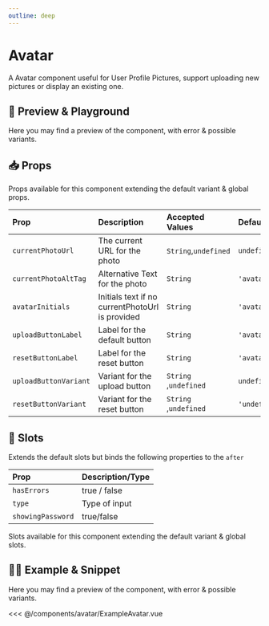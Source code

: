 ```yaml
---
outline: deep
---
```


# Avatar

A Avatar component useful for User Profile Pictures, support uploading new pictures or display an existing one.

## 🎨  Preview & Playground

Here you may find a preview of the component, with error & possible variants.

<wrapper src="components/avatar/demo" />

## 📥 Props

Props available for this component extending the default variant & global props.


| Prop                  | Description                                     | Accepted Values       | Default       |
|:----------------------|:------------------------------------------------|:----------------------|:--------------|
| `currentPhotoUrl`     | The current URL for the photo                   | `String`,`undefined`  | `undefined`   |
| `currentPhotoAltTag`  | Alternative Text for the photo                  | `String`              | `'avatar'`    |
| `avatarInitials`      | Initials text if no currentPhotoUrl is provided | `String`              | `'avatar'`    |
| `uploadButtonLabel`   | Label for the default button                    | `String`              | `'avatar'`    |
| `resetButtonLabel`    | Label for the reset button                      | `String`              | `'avatar'`    |
| `uploadButtonVariant` | Variant for the upload button                   | `String` ,`undefined` | `undefined`   |
| `resetButtonVariant`  | Variant for the reset button                    | `String` ,`undefined` | `'undefined'` |

## 🧬 Slots

Extends the default slots but binds the following properties to the `after`


| Prop              | Description/Type  |
|:------------------|:------------------|
| `hasErrors`       | true / false      | 
| `type`            | Type of input     |
| `showingPassword` | true/false        |


Slots available for this component extending the default variant & global slots.

## 🙇‍♂️ Example & Snippet

Here you may find a preview of the component, with error & possible variants.

<<< @/components/avatar/ExampleAvatar.vue

